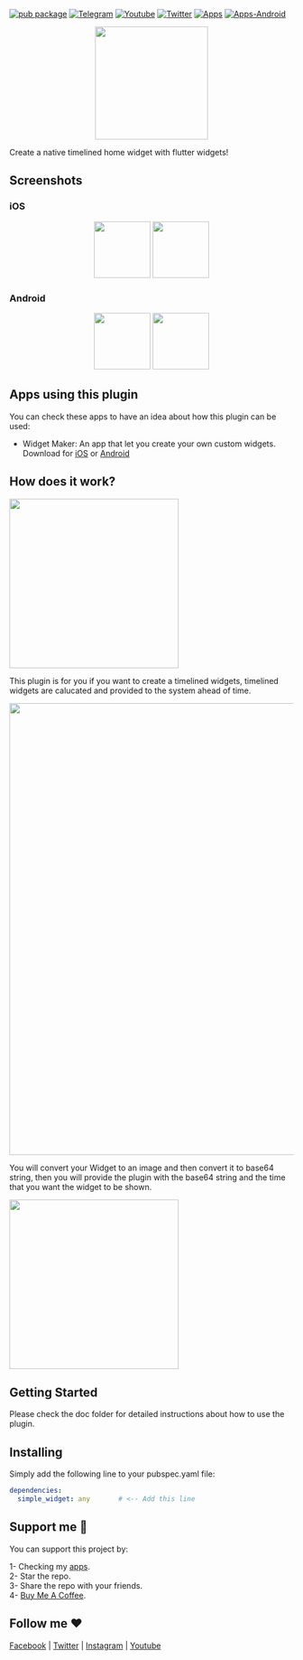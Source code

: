 [![pub package](https://img.shields.io/pub/v/simple_widget.svg)](https://pub.dartlang.org/packages/simple_widget)
[![Telegram](https://img.shields.io/badge/chat-telegram-0088cc)](https://t.me/+NvUXzshmIg44N2M0)
[![Youtube](https://img.shields.io/badge/subscribe-youtube-c4302b)](https://www.youtube.com/@AkDebuging)
[![Twitter](https://img.shields.io/badge/follow-twitter-00acee)](https://twitter.com/akdebuging) [![Apps](https://img.shields.io/badge/apps-ios-eeeeee)](https://apps.apple.com/us/developer/abedalkareem-omreyh/id928910207) [![Apps-Android](https://img.shields.io/badge/apps-android-3DDC84)](https://play.google.com/store/apps/dev?id=7470619810055517011)

<center><img src="https://raw.githubusercontent.com/Abedalkareem/simple_widget/main/images/simple_widget.png" width="200"/></center>

Create a native timelined home widget with flutter widgets!

## Screenshots  
### iOS  

<center><img src="https://raw.githubusercontent.com/Abedalkareem/simple_widget/main/images/ios_screenshot_1.png" width="100"/> <img src="https://raw.githubusercontent.com/Abedalkareem/simple_widget/main/images/ios_screenshot_2.png" width="100"/></center>

### Android  

<center><img src="https://raw.githubusercontent.com/Abedalkareem/simple_widget/main/images/android_screenshot_1.png" width="100"/> <img src="https://raw.githubusercontent.com/Abedalkareem/simple_widget/main/images/android_screenshot_2.png" width="100"/></center>

## Apps using this plugin
You can check these apps to have an idea about how this plugin can be used:
- Widget Maker: An app that let you create your own custom widgets.  
 Download for [iOS](https://apps.apple.com/sa/app/widget-maker-create-widgets/id6448733153) or [Android](https://play.google.com/store/apps/details?id=com.jordanstudio.widget_maker)

## How does it work?

<img src="https://raw.githubusercontent.com/Abedalkareem/simple_widget/main/images/widget.png" width="300"/></center>

This plugin is for you if you want to create a timelined widgets, timelined widgets are calucated and provided to the system ahead of time. 

<img src="https://raw.githubusercontent.com/Abedalkareem/simple_widget/main/images/timeline.png" width="800"/></center>

You will convert your Widget to an image and then convert it to base64 string, then you will provide the plugin with the base64 string and the time that you want the widget to be shown.

<img src="https://raw.githubusercontent.com/Abedalkareem/simple_widget/main/images/widget_details.png" width="300"/></center>

## Getting Started

Please check the doc folder for detailed instructions about how to use the plugin.

## Installing  
Simply add the following line to your pubspec.yaml file:  
``` yaml
dependencies:
  simple_widget: any       # <-- Add this line
```

## Support me 🚀  

You can support this project by:  

1- Checking my [apps](https://apps.apple.com/us/developer/id928910207).  
2- Star the repo.  
3- Share the repo with your friends.  
4- [Buy Me A Coffee](https://www.buymeacoffee.com/akdebuging).  

## Follow me ❤️  

[Facebook](https://www.facebook.com/akdebuging/) | [Twitter](https://twitter.com/akdebuging) | [Instagram](https://instagram.com/abedalkareemomreyh/) | [Youtube](https://www.youtube.com/@akdebuging)